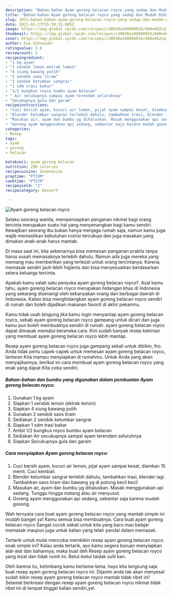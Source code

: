 ```yaml
---
description: "Bahan-bahan Ayam goreng belacan royco yang sedap dan Mudah Dibuat"
title: "Bahan-bahan Ayam goreng belacan royco yang sedap dan Mudah Dibuat"
slug: 1011-bahan-bahan-ayam-goreng-belacan-royco-yang-sedap-dan-mudah-dibuat
date: 2021-03-27T15:19:33.005Z
image: https://img-global.cpcdn.com/recipes/c30930a340088934/680x482cq70/ayam-goreng-belacan-royco-foto-resep-utama.jpg
thumbnail: https://img-global.cpcdn.com/recipes/c30930a340088934/680x482cq70/ayam-goreng-belacan-royco-foto-resep-utama.jpg
cover: https://img-global.cpcdn.com/recipes/c30930a340088934/680x482cq70/ayam-goreng-belacan-royco-foto-resep-utama.jpg
author: Eva Schneider
ratingvalue: 3.8
reviewcount: 3
recipeingredient:
- "1 kg ayam"
- "1 sendok lemon ektrak lemon"
- "4 siung bawang putih"
- "2 sendok saos tiram"
- "2 sendok ketumbar sangrai"
- "1 sdm trasi bakar"
- "1/2 bungkus royco bumbu ayam belacan"
- " Air secukupnya sampai ayam terendam seluruhnya"
- "Secukupnya gula dan garam"
recipeinstructions:
- "Cuci bersih ayam, kucuri air lemon, pijat ayam sampai kesat, diamkan 15 menit. Cuci kembali."
- "Blender ketumbar sangrai terlebih dahulu, tambahkan trasi, blender lagi. Tambahkan saos tiram dan bawang yg di potong kecil kecil"
- "Masukan air, ayam dan bumbu yg dihaluskan. Masak menggunakan api sedang. Tunggu hingga matang atau air menyusut."
- "Goreng ayam menggunakan api sedang, sebentar saja karena mudah gosong."
categories:
- Resep
tags:
- ayam
- goreng
- belacan

katakunci: ayam goreng belacan 
nutrition: 290 calories
recipecuisine: Indonesian
preptime: "PT33M"
cooktime: "PT57M"
recipeyield: "2"
recipecategory: Dessert

---
```



![Ayam goreng belacan royco](https://img-global.cpcdn.com/recipes/c30930a340088934/680x482cq70/ayam-goreng-belacan-royco-foto-resep-utama.jpg)

Selaku seorang wanita, mempersiapkan panganan nikmat bagi orang tercinta merupakan suatu hal yang menyenangkan bagi kamu sendiri. Kewajiban seorang ibu bukan hanya menjaga rumah saja, namun kamu juga wajib memastikan kebutuhan nutrisi tercukupi dan juga masakan yang dimakan anak-anak harus mantab.

Di masa  saat ini, kita sebenarnya bisa memesan panganan praktis tanpa harus susah memasaknya terlebih dahulu. Namun ada juga mereka yang memang mau memberikan yang terlezat untuk orang tercintanya. Karena, memasak sendiri jauh lebih higienis dan bisa menyesuaikan berdasarkan selera keluarga tercinta. 



Apakah kamu salah satu penyuka ayam goreng belacan royco?. Asal kamu tahu, ayam goreng belacan royco merupakan hidangan khas di Indonesia yang sekarang disenangi oleh kebanyakan orang dari berbagai daerah di Indonesia. Kalian bisa menghidangkan ayam goreng belacan royco sendiri di rumah dan boleh dijadikan makanan favorit di akhir pekanmu.

Kamu tidak usah bingung jika kamu ingin menyantap ayam goreng belacan royco, sebab ayam goreng belacan royco gampang untuk dicari dan juga kamu pun boleh membuatnya sendiri di rumah. ayam goreng belacan royco dapat dimasak memalui beraneka cara. Kini sudah banyak resep kekinian yang membuat ayam goreng belacan royco lebih mantap.

Resep ayam goreng belacan royco juga gampang sekali untuk dibikin, lho. Anda tidak perlu capek-capek untuk memesan ayam goreng belacan royco, lantaran Kita mampu menyiapkan di rumahmu. Untuk Anda yang akan menyajikannya, berikut ini cara membuat ayam goreng belacan royco yang enak yang dapat Kita coba sendiri.

<!--inarticleads1-->

##### Bahan-bahan dan bumbu yang digunakan dalam pembuatan Ayam goreng belacan royco:

1. Gunakan 1 kg ayam
1. Siapkan 1 sendok lemon (ektrak lemon)
1. Siapkan 4 siung bawang putih
1. Gunakan 2 sendok saos tiram
1. Sediakan 2 sendok ketumbar sangrai
1. Siapkan 1 sdm trasi bakar
1. Ambil 1/2 bungkus royco bumbu ayam belacan
1. Sediakan  Air secukupnya sampai ayam terendam seluruhnya
1. Siapkan Secukupnya gula dan garam




<!--inarticleads2-->

##### Cara menyiapkan Ayam goreng belacan royco:

1. Cuci bersih ayam, kucuri air lemon, pijat ayam sampai kesat, diamkan 15 menit. Cuci kembali.
1. Blender ketumbar sangrai terlebih dahulu, tambahkan trasi, blender lagi. Tambahkan saos tiram dan bawang yg di potong kecil kecil
1. Masukan air, ayam dan bumbu yg dihaluskan. Masak menggunakan api sedang. Tunggu hingga matang atau air menyusut.
1. Goreng ayam menggunakan api sedang, sebentar saja karena mudah gosong.




Wah ternyata cara buat ayam goreng belacan royco yang mantab simple ini mudah banget ya! Kamu semua bisa membuatnya. Cara buat ayam goreng belacan royco Sangat cocok sekali untuk kita yang baru mau belajar memasak maupun juga untuk kalian yang telah pandai dalam memasak.

Tertarik untuk mulai mencoba membikin resep ayam goreng belacan royco enak simple ini? Kalau anda tertarik, ayo kamu segera buruan menyiapkan alat-alat dan bahannya, maka buat deh Resep ayam goreng belacan royco yang lezat dan tidak rumit ini. Betul-betul taidak sulit kan. 

Oleh karena itu, ketimbang kamu berlama-lama, hayo kita langsung saja buat resep ayam goreng belacan royco ini. Dijamin anda tak akan menyesal sudah bikin resep ayam goreng belacan royco mantab tidak ribet ini! Selamat berkreasi dengan resep ayam goreng belacan royco nikmat tidak ribet ini di tempat tinggal kalian sendiri,ya!.

